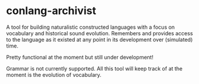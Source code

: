 # conlang-archivist
A tool for building naturalistic constructed languages with a focus on vocabulary and historical sound evolution.
Remembers and provides access to the language as it existed at any point in its development over (simulated) time.

Pretty functional at the moment but still under development!

Grammar is not currently supported. All this tool will keep track of at the moment is the evolution of vocabulary.